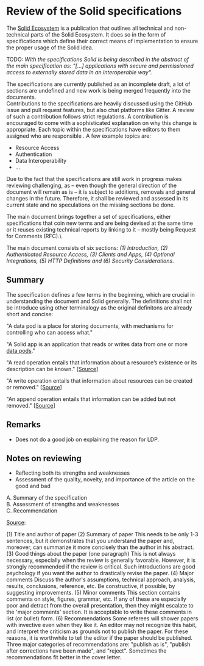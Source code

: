 # Review of the Solid specifications

The [Solid Ecosystem](https://solid.github.io/specification/) is a publication that outlines all technical and non-technical parts of the Solid Ecosystem. It does so in the form of specifications which define their correct means of implementation to ensure the proper usage of the Solid idea.

TODO: *With the specifications Solid is being described in the abstract of the main specification as: "[…] applications with secure and permissioned access to externally stored data in an interoperable way".*

The specifications are currently published as an incomplete draft, a lot of sections are undefined and new work is being merged frequently into the documents.\
Contributions to the specifications are heavily discussed using the GitHub issue and pull request features, but also chat platforms like Gitter. A review of such a contribution follows strict regulations. A contribution is encouraged to come with a sophisticated explanation on why this change is appropriate. Each topic within the specifications have editors to them assigned who are responsible . A few example topics are:

* Resource Access
* Authentication
* Data Interoperability
* …

Due to the fact that the specifications are still work in progress makes reviewing challenging, as – even though the general direction of the document will remain as is – it is subject to additions, removals and general changes in the future.
Therefore, it shall be reviewed and assessed in its current state and no speculations on the missing sections be done.

The main document brings together a set of specifications, either specifications that coin new terms and are being devised at the same time or it reuses existing technical reports by linking to it – mostly being Request for Comments (RFC).\

The main document consists of six sections: *(1) Introduction, (2) Authenticated Resource Access, (3) Clients and Apps, (4) Optional Integrations, (5) HTTP Definitions and (6) Security Considerations*.

## Summary

The specification defines a few terms in the beginning, which are crucial in understanding the document and Solid generally.
The definitions shall not be introduce using other terminalogy as the original definitons are already short and concise:

"A data pod is a place for storing documents, with mechanisms for controlling who can access what."

"A Solid app is an application that reads or writes data from one or more [data pods](https://solid.github.io/specification/#data-pod)."

"A read operation entails that information about a resource’s existence or its description can be known." [[Source]](https://github.com/solid/specification/issues/149#issue-568433265)

"A write operation entails that information about resources can be created or removed." [[Source]](https://github.com/solid/specification/issues/126#issuecomment-569920473)

"An append operation entails that information can be added but not removed." [[Source]](https://github.com/solid/specification/issues/118#issuecomment-569648485)

## Remarks


- Does not do a good job on explaining the reason for LDP.

## Notes on reviewing

- Reflecting both its strengths and weaknesses
- Assessment of the quality, novelty, and importance of the article on the good and bad

A. Summary of the specification\
B. Assessment of strengths and weaknesses\
C. Recommendation

[Source](https://www.cs.colostate.edu/~cs656/alan-meier.pdf):

(1) Title and author of paper
(2) Summary of paper
  This needs to be only 1-3 sentences, but it demonstrates that you understand the paper and, moreover, can summarize it more concisely than the author in his abstract.
(3) Good things about the paper (one paragraph)
  This is not always necessary, especially when the review is generally favorable. However, it is strongly recommended if the review is critical. Such introductions are good psychology if you want the author to drastically revise the paper.
(4) Major comments
  Discuss the author's assumptions, technical approach, analysis, results, conclusions, reference, etc. Be constructive, if possible, by suggesting improvements.
(5) Minor comments
  This section contains comments on style, figures, grammar, etc. If any of these are especially poor and detract from the overall presentation, then they might escalate to the 'major comments' section. It is acceptable to write these comments in list (or bullet) form.
(6) Recommendations
  Some referees will shower papers with invective even when they like it. An editor may not recognize this habit, and interpret the criticism as grounds not to publish the paper. For these reasons, it is worthwhile to tell the editor if the paper should be published. Three major categories of recommendations are: "publish as is", "publish after corrections have been made", and "reject". Sometimes the recommendations fit better in the cover letter.
